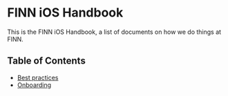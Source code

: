 # FINN iOS Handbook

This is the FINN iOS Handbook, a list of documents on how we do things at FINN.

## Table of Contents

* [Best practices](/BEST_PRACTICES.md)
* [Onboarding](https://github.com/finn-no/apps-handbook/blob/master/ONBOARDING.md)
